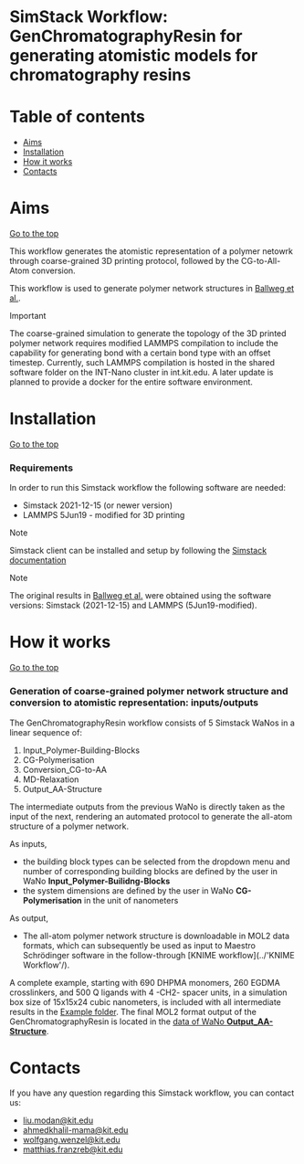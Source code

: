 # SimStack Workflow: GenChromatographyResin for generating atomistic models for chromatography resins

# Table of contents
- [Aims](#Aims)
- [Installation](#Installation)
- [How it works](#How-it-works)
- [Contacts](#Contacts)

# Aims
[Go to the top](#Table-of-contents)

This workflow generates the atomistic representation of a polymer netowrk through coarse-grained 3D printing protocol, followed by the CG-to-All-Atom conversion.

This workflow is used to generate polymer network structures in [Ballweg et al.](https://doi.org/10.1016/j.chroma.2024.465089).

> [!IMPORTANT]
> The coarse-grained simulation to generate the topology of the 3D printed polymer network requires modified LAMMPS compilation to include the capability for generating bond with a certain bond type with an offset timestep. Currently, such LAMMPS compilation is hosted in the shared software folder on the INT-Nano cluster in int.kit.edu. A later update is planned to provide a docker for the entire software environment.

# Installation
[Go to the top](#Table-of-contents)

### Requirements

In order to run this Simstack workflow the following software are needed:
- Simstack 2021-12-15 (or newer version)
- LAMMPS 5Jun19 - modified for 3D printing

> [!NOTE]
> Simstack client can be installed and setup by following the [Simstack documentation](https://simstack.readthedocs.io/en/latest/)

> [!NOTE]
> The original results in [Ballweg et al.](https://doi.org/10.1016/j.chroma.2024.465089) were obtained using the software versions: Simstack (2021-12-15) and LAMMPS (5Jun19-modified).

# How it works 
[Go to the top](#Table-of-contents)

### Generation of coarse-grained polymer network structure and conversion to atomistic representation: inputs/outputs

The GenChromatographyResin workflow consists of 5 Simstack WaNos in a linear sequence of:
 1. Input_Polymer-Building-Blocks
 2. CG-Polymerisation
 3. Conversion_CG-to-AA
 4. MD-Relaxation
 5. Output_AA-Structure

The intermediate outputs from the previous WaNo is directly taken as the input of the next, rendering an automated protocol to generate the all-atom structure of a polymer network.

As inputs,
-  the building block types can be selected from the dropdown menu and number of corresponding building blocks are defined by the user in WaNo **Input_Polymer-Builidng-Blocks**
-  the system dimensions are defined by the user in WaNo **CG-Polymerisation** in the unit of nanometers

As output,
- The all-atom polymer network structure is downloadable in MOL2 data formats, which can subsequently be used as input to Maestro Schrödinger software in the follow-through [KNIME workflow](../'KNIME Workflow'/).

A complete example, starting with 690 DHPMA monomers, 260 EGDMA crosslinkers, and 500 Q ligands with 4 -CH2- spacer units, in a simulation box size of 15x15x24 cubic nanometers, is included with all intermediate results in the [Example folder](https://bwsyncandshare.kit.edu/s/Zt4Lei3AjPxxrDi). The final MOL2 format output of the GenChromatographyResin is located in the [data of WaNo **Output_AA-Structure**](https://bwsyncandshare.kit.edu/s/QFikWerc2Cz6qnP).

# Contacts
If you have any question regarding this Simstack workflow, you can contact us:
-  liu.modan@kit.edu
-  ahmedkhalil-mama@kit.edu
-  wolfgang.wenzel@kit.edu
-  matthias.franzreb@kit.edu
